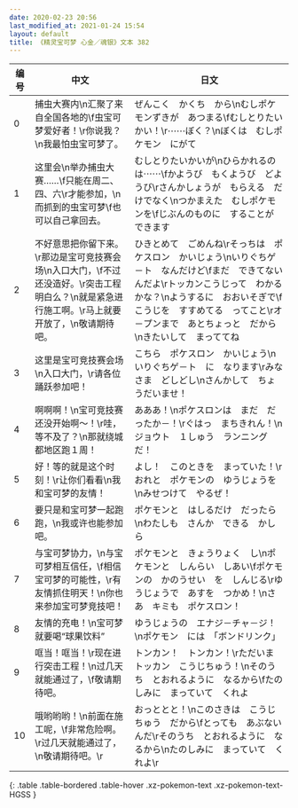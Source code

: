 ```yaml
---
date: 2020-02-23 20:56
last_modified_at: 2021-01-24 15:54
layout: default
title: 《精灵宝可梦 心金／魂银》文本 382
---
```

| 编号 | 中文 | 日文 |
| ---- | ---- | ---- |
| 0 | 捕虫大赛内\n汇聚了来自全国各地的\f虫宝可梦爱好者！\r你说我？\n我最怕虫宝可梦了。 | ぜんこく　かくち　から\nむしポケモンずきが　あつまる\fむしとりたいかい！\r⋯⋯ぼく？\nぼくは　むしポケモン　にがて |
| 1 | 这里会\n举办捕虫大赛……\f只能在周二、四、六\r才能参加，\n而抓到的虫宝可梦\f也可以自己拿回去。 | むしとりたいかいが\nひらかれるのは⋯⋯\fかようび　もくようび　どようび\rさんかしょうが　もらえる　だけでなく\nつかまえた　むしポケモンを\fじぶんのものに　することが　できます |
| 2 | 不好意思把你留下来。\r那边是宝可竞技赛会场\n入口大门，\f不过还没造好。\r突击工程明白么？\n就是紧急进行施工啊。\r马上就要开放了，\n敬请期待吧。 | ひきとめて　ごめんね\rそっちは　ポケスロン　かいじょう\nいりぐちゲ－ト　なんだけど\fまだ　できてないんだよ\rトッカンこうじって　わかるかな？\nようするに　おおいそぎで\fこうじを　すすめてる　ってこと\rオ－プンまで　あとちょっと　だから\nきたいして　まっててね |
| 3 | 这里是宝可竞技赛会场\n入口大门，\r请各位踊跃参加吧！ | こちら　ポケスロン　かいじょう\nいりぐちゲ－ト　に　なります\rみなさま　どしどし\nさんかして　ちょうだいませ！ |
| 4 | 啊啊啊！\n宝可竞技赛还没开始啊～！\r哇，等不及了？\n那就绕城都地区跑１周！ | あああ！\nポケスロンは　まだ　だったか－！\rぐはっ　まちきれん！\nジョウト　１しゅう　ランニングだ！ |
| 5 | 好！等的就是这个时刻！\r让你们看看\n我和宝可梦的友情！ | よし！　このときを　まっていた！\rおれと　ポケモンの　ゆうじょうを\nみせつけて　やるぜ！ |
| 6 | 要只是和宝可梦一起跑跑，\n我或许也能参加吧。 | ポケモンと　はしるだけ　だったら\nわたしも　さんか　できる　かしら |
| 7 | 与宝可梦协力，\n与宝可梦相互信任，\f相信宝可梦的可能性，\r有友情抓住明天！\n你也来参加宝可梦竞技吧！ | ポケモンと　きょうりょく　し\nポケモンと　しんらい　しあい\fポケモンの　かのうせい　を　しんじる\rゆうじょうで　あすを　つかめ！\nさあ　キミも　ポケスロン！ |
| 8 | 友情的充电！\n宝可梦就要喝“球果饮料” | ゆうじょうの　エナジ－チャ－ジ！\nポケモン　には　「ボンドリンク」 |
| 9 | 哐当！哐当！\r现在进行突击工程！\n过几天就能通过了，\f敬请期待吧。 | トンカン！　トンカン！\rただいま　トッカン　こうじちゅう！\nそのうち　とおれるように　なるから\fたのしみに　まっていて　くれよ |
| 10 | 哦哟哟哟！\n前面在施工呢，\f非常危险啊。\r过几天就能通过了，\n敬请期待吧。\r | おっととと！\nこのさきは　こうじちゅう　だから\fとっても　あぶないんだ\rそのうち　とおれるように　なるから\nたのしみに　まっていて　くれよ\r |
{: .table .table-bordered .table-hover .xz-pokemon-text .xz-pokemon-text-HGSS }